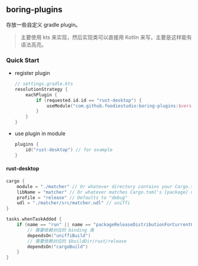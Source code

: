 ## boring-plugins
存放一些自定义 gradle plugin。

> 主要使用 kts 来实现，然后实现类可以直接用 Kotlin 来写，主要是这样能有语法高亮。

### Quick Start

- register plugin
    ```kotlin
    // settings.gradle.kts
    resolutionStrategy {
        eachPlugin {
            if (requested.id.id == "rust-desktop") {
                useModule("com.github.foodiestudio:boring-plugins:$version")
            }
        }
    }
    ```
- use plugin in module
  ```kotlin
  plugins {
      id("rust-desktop") // for example
  }
  ```

#### rust-desktop
```kotlin
cargo {
    module = "./matcher" // Or whatever directory contains your Cargo.toml
    libName = "matcher" // Or whatever matches Cargo.toml's [package] name.
    profile = "release" // Defaults to "debug"
    udl = "./matcher/src/matcher.udl" // uniffi
}

tasks.whenTaskAdded {
    if (name == "run" || name == "packageReleaseDistributionForCurrentOS") {
        // 需要依赖对应的 binding 类
        dependsOn("uniffiBuild")
        // 需要依赖对应的 $buildDir/rust/release
        dependsOn("cargoBuild")
    }
}
```